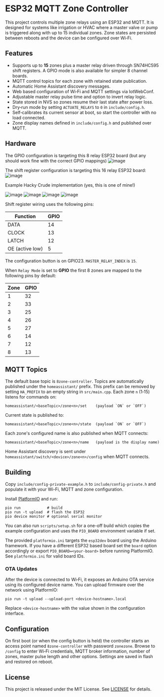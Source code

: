 # ESP32 MQTT Zone Controller

This project controls multiple zone relays using an ESP32 and MQTT. It is designed for systems like irrigation or HVAC where a master valve or pump is triggered along with up to 15 individual zones. Zone states are persisted between reboots and the device can be configured over Wi‑Fi.

## Features

- Supports up to **15** zones plus a master relay driven through SN74HC595 shift registers. A GPIO mode is also available for simpler 8 channel boards.
- MQTT control topics for each zone with retained state publication.
- Automatic Home Assistant discovery messages.
- Web based configuration of Wi‑Fi and MQTT settings via IotWebConf.
- Adjustable master relay pulse time and option to invert relay logic.
- State stored in NVS so zones resume their last state after power loss.
- Dry‑run mode by setting `ACTUATE_RELAYS` to `0` in `include/config.h`.
- Self‑calibrates its current sensor at boot, so start the controller with no load connected.
- Zone display names defined in `include/config.h` and published over MQTT.

## Hardware

The GPIO configuration is targeting this 8 relay ESP32 board (but any should work fine with the correct GPIO mappings)
![image](https://github.com/user-attachments/assets/2a5ab7c2-74e4-4811-a08b-7ef5923f3de3)

The shift register configuration is targeting this 16 relay ESP32 board:
![image](https://github.com/user-attachments/assets/8cf27e2f-2b09-4340-9b8b-3ca27deb4131)

Example Hacky Crude implementation (yes, this is one of mine!)

![image](https://github.com/user-attachments/assets/2fcf734a-7838-4372-8aaa-86bb81c576b6)
![image](https://github.com/user-attachments/assets/ba1d5e8e-7ea0-4f31-9fcd-a9db3452e254)
![image](https://github.com/user-attachments/assets/c4e541f4-674f-409d-98e6-ddceb3e50d6d)
![image](https://github.com/user-attachments/assets/58b11896-cf07-40e4-b8a4-cac35bb5c93a)

Shift register wiring uses the following pins:

| Function | GPIO |
|---------|-----|
| DATA    | 14  |
| CLOCK   | 13  |
| LATCH   | 12  |
| OE (active low) | 5 |

The configuration button is on GPIO23. `MASTER_RELAY_INDEX` is `15`.

When `Relay Mode` is set to **GPIO** the first 8 zones are mapped to the
following pins by default:

| Zone | GPIO |
|-----|-----|
| 1 | 32 |
| 2 | 33 |
| 3 | 25 |
| 4 | 26 |
| 5 | 27 |
| 6 | 14 |
| 7 | 12 |
| 8 | 13 |

## MQTT Topics

The default base topic is `8zone-controller`. Topics are automatically published under the `homeassistant/` prefix. This prefix can be removed by setting `HA_PREFIX` to an empty string in `src/main.cpp`. Each zone `n` (1‑15) listens for commands on:

```
homeassistant/<baseTopic>/zone<n>/set    (payload `ON` or `OFF`)
```

Current state is published to:

```
homeassistant/<baseTopic>/zone<n>/state  (payload `ON` or `OFF`)
```

Each zone's configured name is also published when MQTT connects:

```
homeassistant/<baseTopic>/zone<n>/name   (payload is the display name)
```

Home Assistant discovery is sent under `homeassistant/switch/<device>/zone<n>/config` when MQTT connects.

## Building

Copy `include/config-private-example.h` to `include/config-private.h` and populate it with your Wi-Fi, MQTT and zone configuration.

Install [PlatformIO](https://platformio.org) and run:

```
pio run            # build
pio run -t upload  # flash the ESP32
pio device monitor # optional serial monitor
```

You can also run `scripts/setup.sh` for a one-off build which copies the example configuration and uses the `PIO_BOARD` environment variable if set.

The provided `platformio.ini` targets the `esp32dev` board using the Arduino framework. If you have a different ESP32 based board set the `board` option accordingly or export `PIO_BOARD=<your-board>` before running PlatformIO. See `platformio.ini` for valid board IDs.

### OTA Updates

After the device is connected to Wi‑Fi, it exposes an Arduino OTA service using
its configured device name. You can upload firmware over the network using
PlatformIO:

```
pio run -t upload --upload-port <device-hostname>.local
```

Replace `<device-hostname>` with the value shown in the configuration interface.

## Configuration

On first boot (or when the config button is held) the controller starts an access point named `8zone-controller` with password `zonezone`. Browse to `/config` to enter Wi‑Fi credentials, MQTT broker information, number of zones, master pulse length and other options. Settings are saved in flash and restored on reboot.

## License

This project is released under the MIT License. See [LICENSE](LICENSE) for details.
